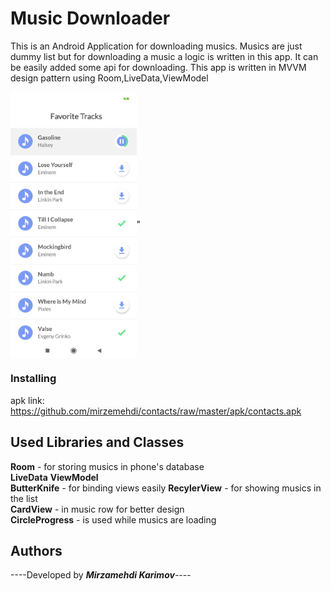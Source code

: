 # Music Downloader

 This is an Android Application for downloading musics. Musics are just dummy list but for downloading a music 
 a logic is written in this app. It can be easily added some api for downloading. This app is written in MVVM design pattern
 using Room,LiveData,ViewModel



  
<img src="screenshots/screenshot1.jpeg" align="center" alt="screenshot1" height="50%" width="40%">" 


### Installing
apk link:  https://github.com/mirzemehdi/contacts/raw/master/apk/contacts.apk


## Used Libraries and Classes

**Room** - for storing musics in phone's database  
**LiveData** 
**ViewModel**  
**ButterKnife** - for binding views easily
**RecylerView** - for showing musics in the list    
**CardView** - in music row for better design  
**CircleProgress** - is used while musics are loading  





## Authors

----Developed by ***Mirzamehdi Karimov***----




